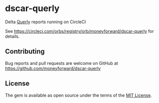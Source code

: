 # dscar-querly

Delta [Querly](https://github.com/soutaro/querly) reports running on CircleCI

See https://circleci.com/orbs/registry/orb/moneyforward/dscar-querly for details.

## Contributing
Bug reports and pull requests are welcome on GitHub at https://github.com/moneyforward/dscar-querly

## License
The gem is available as open source under the terms of the [MIT License](https://opensource.org/licenses/MIT).
